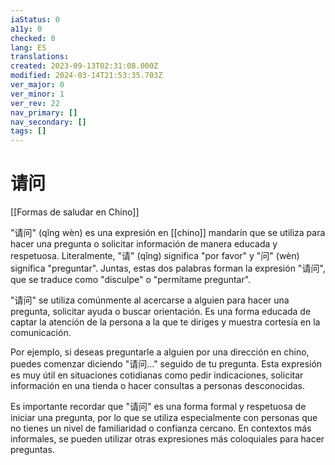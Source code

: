 ```yaml
---
iaStatus: 0
a11y: 0
checked: 0
lang: ES
translations: 
created: 2023-09-13T02:31:08.000Z
modified: 2024-03-14T21:53:35.703Z
ver_major: 0
ver_minor: 1
ver_rev: 22
nav_primary: []
nav_secondary: []
tags: []
---
```

# 请问

[[Formas de saludar en Chino]]

"请问" (qǐng wèn) es una expresión en [[chino]] mandarín que se utiliza para hacer una pregunta o solicitar información de manera educada y respetuosa. Literalmente, "请" (qǐng) significa "por favor" y "问" (wèn) significa "preguntar". Juntas, estas dos palabras forman la expresión "请问", que se traduce como "disculpe" o "permítame preguntar".

"请问" se utiliza comúnmente al acercarse a alguien para hacer una pregunta, solicitar ayuda o buscar orientación. Es una forma educada de captar la atención de la persona a la que te diriges y muestra cortesía en la comunicación.

Por ejemplo, si deseas preguntarle a alguien por una dirección en chino, puedes comenzar diciendo "请问..." seguido de tu pregunta. Esta expresión es muy útil en situaciones cotidianas como pedir indicaciones, solicitar información en una tienda o hacer consultas a personas desconocidas.

Es importante recordar que "请问" es una forma formal y respetuosa de iniciar una pregunta, por lo que se utiliza especialmente con personas que no tienes un nivel de familiaridad o confianza cercano. En contextos más informales, se pueden utilizar otras expresiones más coloquiales para hacer preguntas.